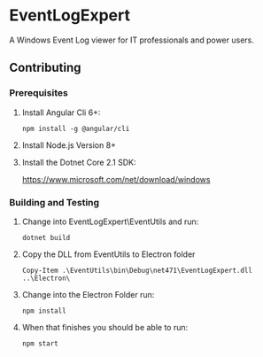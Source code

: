 # EventLogExpert

A Windows Event Log viewer for IT professionals and power users.

## Contributing

### Prerequisites

1. Install Angular Cli 6+:

	`npm install -g @angular/cli`

2. Install Node.js Version 8+
3. Install the Dotnet Core 2.1 SDK:

	https://www.microsoft.com/net/download/windows

### Building and Testing

1. Change into EventLogExpert\EventUtils and run:

	`dotnet build`

2. Copy the DLL from EventUtils to Electron folder 

	`Copy-Item .\EventUtils\bin\Debug\net471\EventLogExpert.dll ..\Electron\`

3. Change into the Electron Folder run: 

	`npm install`

4. When that finishes you should be able to run:

	`npm start `